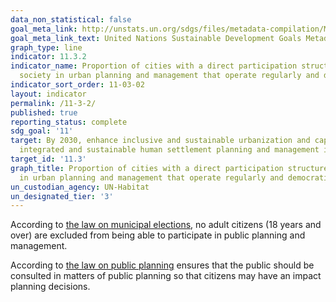 ```yaml
---
data_non_statistical: false
goal_meta_link: http://unstats.un.org/sdgs/files/metadata-compilation/Metadata-Goal-11.pdf
goal_meta_link_text: United Nations Sustainable Development Goals Metadata (pdf 2066kB)
graph_type: line
indicator: 11.3.2
indicator_name: Proportion of cities with a direct participation structure of civil
  society in urban planning and management that operate regularly and democratically
indicator_sort_order: 11-03-02
layout: indicator
permalink: /11-3-2/
published: true
reporting_status: complete
sdg_goal: '11'
target: By 2030, enhance inclusive and sustainable urbanization and capacity for participatory,
  integrated and sustainable human settlement planning and management in all countries
target_id: '11.3'
graph_title: Proportion of cities with a direct participation structure of civil society
  in urban planning and management that operate regularly and democratically
un_custodian_agency: UN-Habitat
un_designated_tier: '3'
---
```


According to [the law on municipal elections](https://www.althingi.is/altext/stjt/1998.005.html), no adult citizens (18 years and over) are excluded from being able to participate in public planning and management.

According to [the law on public planning](https://www.althingi.is/altext/stjt/1998.005.html) ensures that the public should be consulted in matters of public planning so that citizens may have an impact planning decisions.
